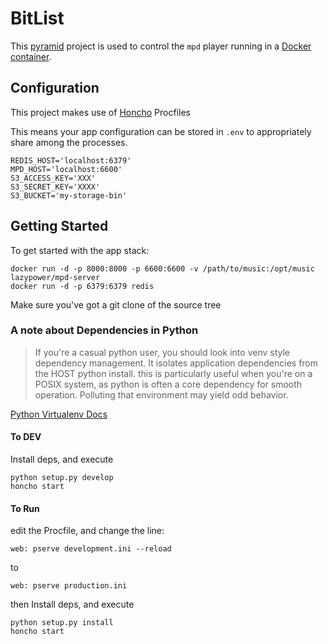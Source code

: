 # BitList

This [pyramid](http://www.pylonsproject.org/) project is used to control the
`mpd` player running in a [Docker container](https://github.com/PingPesto/Dockerfiles/tree/master/music-server).

## Configuration

This project makes use of [Honcho](https://github.com/nickstenning/honcho) Procfiles

This means your app configuration can be stored in `.env` to appropriately share
among the processes.

    REDIS_HOST='localhost:6379'
    MPD_HOST='localhost:6600'
    S3_ACCESS_KEY='XXX'
    S3_SECRET_KEY='XXXX'
    S3_BUCKET='my-storage-bin'

## Getting Started

To get started with the app stack:

    docker run -d -p 8000:8000 -p 6600:6600 -v /path/to/music:/opt/music lazypower/mpd-server
    docker run -d -p 6379:6379 redis

Make sure you've got a git clone of the source tree

### A note about Dependencies in Python

> If you're a casual python user, you should look into venv style dependency
management. It isolates application dependencies from the HOST python install.
this is particularly useful when you're on a POSIX system, as python is often
a core dependency for smooth operation. Polluting that environment may yield
odd behavior.

[Python Virtualenv Docs](https://virtualenv.pypa.io/en/latest/)

#### To DEV
Install deps, and execute

    python setup.py develop
    honcho start

#### To Run

edit the Procfile, and change the line:

    web: pserve development.ini --reload

to

    web: pserve production.ini

then Install deps, and execute

    python setup.py install
    honcho start
